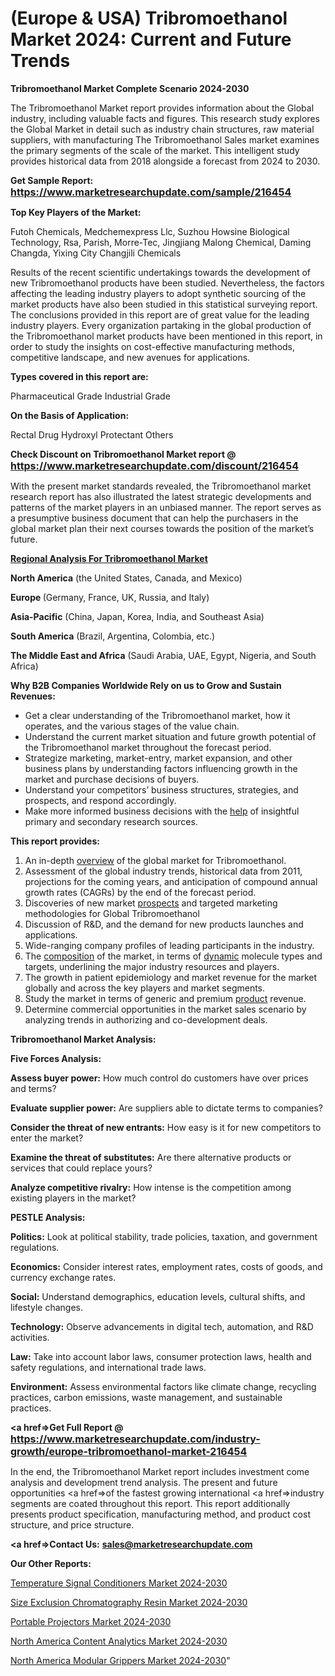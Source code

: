 # (Europe & USA) Tribromoethanol Market 2024: Current and Future Trends

<strong>Tribromoethanol Market Complete Scenario 2024-2030</strong>

The Tribromoethanol Market report provides information about the Global industry, including valuable facts and figures. This research study explores the Global Market in detail such as industry chain structures, raw material suppliers, with manufacturing The Tribromoethanol Sales market examines the primary segments of the scale of the market. This intelligent study provides historical data from 2018 alongside a forecast from 2024 to 2030.

<strong>Get Sample Report: <a href=https://www.marketresearchupdate.com/sample/216454><font size=3 color=#0000ff>https://www.marketresearchupdate.com/sample/216454</font></a></strong>

<strong>Top Key Players of the Market:</strong>

Futoh Chemicals, Medchemexpress Llc, Suzhou Howsine Biological Technology, Rsa, Parish, Morre-Tec, Jingjiang Malong Chemical, Daming Changda, Yixing City Changjili Chemicals

Results of the recent scientific undertakings towards the development of new Tribromoethanol products have been studied. Nevertheless, the factors affecting the leading industry players to adopt synthetic sourcing of the market products have also been studied in this statistical surveying report. The conclusions provided in this report are of great value for the leading industry players. Every organization partaking in the global production of the Tribromoethanol market products have been mentioned in this report, in order to study the insights on cost-effective manufacturing methods, competitive landscape, and new avenues for applications.

<strong>Types covered in this report are: </strong>

Pharmaceutical Grade
Industrial Grade

<strong>On the Basis of Application:</strong>

Rectal Drug
Hydroxyl Protectant
Others

<strong>Check Discount on Tribromoethanol Market report @ <a href=https://www.marketresearchupdate.com/discount/216454><font size=3 color=#0000ff>https://www.marketresearchupdate.com/discount/216454</font></a></strong>

With the present market standards revealed, the Tribromoethanol market research report has also illustrated the latest strategic developments and patterns of the market players in an unbiased manner. The report serves as a presumptive business document that can help the purchasers in the global market plan their next courses towards the position of the market’s future.

<strong><u><b>Regional Analysis For Tribromoethanol Market</b></u></strong>

<strong><b>North America</b></strong> (the United States, Canada, and Mexico)

<strong><b>Europe </b></strong>(Germany, France, UK, Russia, and Italy)

<strong><b>Asia-Pacific</b></strong> (China, Japan, Korea, India, and Southeast Asia)

<strong><b>South America</b></strong> (Brazil, Argentina, Colombia, etc.)

<strong><b>The Middle East and Africa</b></strong> (Saudi Arabia, UAE, Egypt, Nigeria, and South Africa)

<strong>Why B2B Companies Worldwide Rely on us to Grow and Sustain Revenues:</strong>
<ul>
  <li>Get a clear understanding of the Tribromoethanol market, how it operates, and the various stages of the value chain.</li>
  <li>Understand the current market situation and future growth potential of the Tribromoethanol market throughout the forecast period.</li>
  <li>Strategize marketing, market-entry, market expansion, and other business plans by understanding factors influencing growth in the market and purchase decisions of buyers.</li>
  <li>Understand your competitors’ business structures, strategies, and prospects, and respond accordingly.</li>
  <li>Make more informed business decisions with the <a href=ASDF991299>help</a> of insightful primary and secondary research sources.</li>
</ul>
<strong>This report provides:</strong>
<ol>
  <li>An in-depth <a href=>overview</a> of the global market for Tribromoethanol.</li>
  <li>Assessment of the global industry trends, historical data from 2011, projections for the coming years, and anticipation of compound annual growth rates (CAGRs) by the end of the forecast period.</li>
  <li>Discoveries of new market <a href=>prospects</a> and targeted marketing methodologies for Global Tribromoethanol</li>
  <li>Discussion of R&amp;D, and the demand for new products launches and applications.</li>
  <li>Wide-ranging company profiles of leading participants in the industry.</li>
  <li>The <a href=ASDF881288>composition</a> of the market, in terms of <a href=>dynamic</a> molecule types and targets, underlining the major industry resources and players.</li>
  <li>The growth in patient epidemiology and market revenue for the market globally and across the key players and market segments.</li>
  <li>Study the market in terms of generic and premium <a href=>product</a> revenue.</li>
  <li>Determine commercial opportunities in the market sales scenario by analyzing trends in authorizing and co-development deals.</li>
</ol>

<strong>Tribromoethanol Market Analysis:</strong>

<strong>Five Forces Analysis:</strong>

<strong>Assess buyer power:</strong> How much control do customers have over prices and terms?

<strong>Evaluate supplier power:</strong> Are suppliers able to dictate terms to companies?

<strong>Consider the threat of new entrants:</strong> How easy is it for new competitors to enter the market?

<strong>Examine the threat of substitutes:</strong> Are there alternative products or services that could replace yours?

<strong>Analyze competitive rivalry:</strong> How intense is the competition among existing players in the market?

<strong>PESTLE Analysis:</strong>

<strong>Politics:</strong> Look at political stability, trade policies, taxation, and government regulations.

<strong>Economics:</strong> Consider interest rates, employment rates, costs of goods, and currency exchange rates.

<strong>Social:</strong> Understand demographics, education levels, cultural shifts, and lifestyle changes.

<strong>Technology:</strong> Observe advancements in digital tech, automation, and R&D activities.

<strong>Law:</strong> Take into account labor laws, consumer protection laws, health and safety regulations, and international trade laws.

<strong>Environment:</strong> Assess environmental factors like climate change, recycling practices, carbon emissions, waste management, and sustainable practices.

<strong><a href=>Get Full Report</a> @ <a href=https://www.marketresearchupdate.com/industry-growth/europe-tribromoethanol-market-216454><font size=3 color=#0000ff>https://www.marketresearchupdate.com/industry-growth/europe-tribromoethanol-market-216454</font></a></strong>

In the end, the Tribromoethanol Market report includes investment come analysis and development trend analysis. The present and future opportunities <a href=>of</a> the fastest growing international <a href=>industry</a> segments are coated throughout this report. This report additionally presents product specification, manufacturing method, and product cost structure, and price structure.

<strong><a href=><strong>Contact Us:</strong></a></strong>
<strong>sales@marketresearchupdate.com</strong>

<strong>Our Other Reports:</strong>

<a href=https://www.linkedin.com/pulse/temperature-signal-conditioners-market-has-huge>Temperature Signal Conditioners Market 2024-2030</a>

<a href=https://www.linkedin.com/pulse/size-exclusion-chromatography-resin-market>Size Exclusion Chromatography Resin Market 2024-2030</a>

<a href=https://www.linkedin.com/pulse/portable-projectors-market-analysis-segment-region-growth>Portable Projectors Market 2024-2030</a>

<a href=https://www.linkedin.com/pulse/north-america-content-analytics-market-f0ppf/>North America Content Analytics Market 2024-2030</a>

<a href=https://www.linkedin.com/pulse/north-america-modular-grippers-market-dkoif/>North America Modular Grippers Market 2024-2030</a>"
